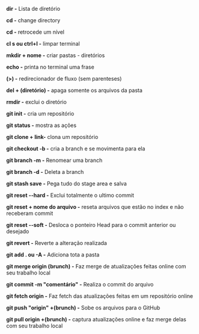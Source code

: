 **dir -** Lista de diretório 

**cd -** change directory 

**cd -** retrocede um nível 

**cl s ou ctrl+l -** limpar terminal 

**mkdir + nome -** criar pastas - diretórios 

**echo -** printa no terminal uma frase 

**(>) -** redirecionador de fluxo (sem parenteses)

**del + (diretório) -** apaga somente os arquivos da pasta 

**rmdir -** exclui o diretório 

**git init -** cria um repositório 

**git status -** mostra as ações 

**git clone + link-** clona um repositório 

**git checkout -b -** cria a branch e se movimenta para ela 

**git branch -m -** Renomear uma branch

**git branch -d -** Deleta a branch 

**git stash save -** Pega tudo do stage area e salva 

**git reset --hard -** Exclui totalmente o ultimo commit

**git reset + nome do arquivo -** reseta arquivos que estão no index e não receberam commit

**git reset --soft -** Desloca o ponteiro Head para o commit anterior ou desejado

**git revert -** Reverte a alteração realizada 

**git add . ou -A -** Adiciona tota a pasta

**git merge origin (brunch) -** Faz merge de atualizações feitas online com seu trabalho local

**git commit -m "comentário" -** Realiza o commit do arquivo

**git fetch origin -** Faz fetch das atualizações feitas em um repositório online

**git push "origin" +(brunch) -** Sobe os arquivos para o GitHub

**git pull origin +(brunch) -** captura atualizações online e faz merge delas com seu trabalho local



